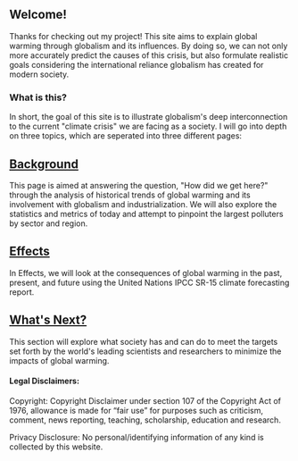 ## Welcome!

Thanks for checking out my project!
This site aims to explain global warming through globalism and its influences. By doing so, we can not only more accurately predict the causes of this crisis, but also formulate realistic goals considering the international reliance globalism has created for modern society.


### What is this?
In short, the goal of this site is to illustrate globalism's deep interconnection to the current "climate crisis" we are facing as a society. I will go into depth on three topics, which are seperated into three different pages:

## [Background](https://ccamaisa.github.io/312H-globalwarmingproj/background)
This page is aimed at answering the question, "How did we get here?" through the analysis of historical trends of global warming and its involvement with globalism and industrialization. We will also explore the statistics and metrics of today and attempt to pinpoint the largest polluters by sector and region.

## [Effects](https://ccamaisa.github.io/312H-globalwarmingproj/effects)
In Effects, we will look at the consequences of global warming in the past, present, and future using the United Nations IPCC SR-15 climate forecasting report.

## [What's Next?](https://ccamaisa.github.io/312H-globalwarmingproj/whatsnext)
This section will explore what society has and can do to meet the targets set forth by the world's leading scientists and researchers to minimize the impacts of global warming.



#### Legal Disclaimers:
Copyright: Copyright Disclaimer under section 107 of the Copyright Act of 1976, allowance is made for “fair use” for purposes such as criticism, comment, news reporting, teaching, scholarship, education and research.

Privacy Disclosure: No personal/identifying information of any kind is collected by this website.
